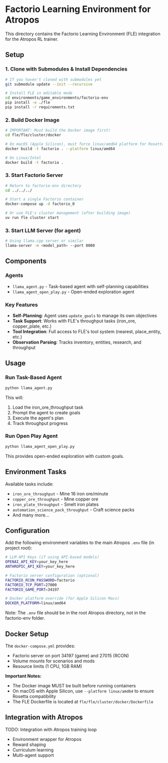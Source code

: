 # Factorio Learning Environment for Atropos

This directory contains the Factorio Learning Environment (FLE) integration for the Atropos RL trainer.

## Setup

### 1. Clone with Submodules & Install Dependencies
```bash
# If you haven't cloned with submodules yet
git submodule update --init --recursive

# Install FLE in editable mode
cd environments/game_environments/factorio-env
pip install -e ./fle
pip install -r requirements.txt
```

### 2. Build Docker Image
```bash
# IMPORTANT: Must build the Docker image first!
cd fle/fle/cluster/docker

# On macOS (Apple Silicon), must force linux/amd64 platform for Rosetta
docker build -t factorio . --platform linux/amd64

# On Linux/Intel
docker build -t factorio .
```

### 3. Start Factorio Server
```bash
# Return to factorio-env directory
cd ../../../

# Start a single Factorio container
docker-compose up -d factorio_0

# Or use FLE's cluster management (after building image)
uv run fle cluster start
```

### 3. Start LLM Server (for agent)
```bash
# Using llama.cpp server or similar
llama-server -m <model_path> --port 8080
```

## Components

### Agents
- `llama_agent.py` - Task-based agent with self-planning capabilities
- `llama_agent_open_play.py` - Open-ended exploration agent

### Key Features
- **Self-Planning**: Agent uses `update_goals` to manage its own objectives
- **Task Support**: Works with FLE's throughput tasks (iron_ore, copper_plate, etc.)
- **Tool Integration**: Full access to FLE's tool system (nearest, place_entity, etc.)
- **Observation Parsing**: Tracks inventory, entities, research, and throughput

## Usage

### Run Task-Based Agent
```bash
python llama_agent.py
```
This will:
1. Load the iron_ore_throughput task
2. Prompt the agent to create goals
3. Execute the agent's plan
4. Track throughput progress

### Run Open Play Agent
```bash
python llama_agent_open_play.py
```
This provides open-ended exploration with custom goals.

## Environment Tasks

Available tasks include:
- `iron_ore_throughput` - Mine 16 iron ore/minute
- `copper_ore_throughput` - Mine copper ore
- `iron_plate_throughput` - Smelt iron plates
- `automation_science_pack_throughput` - Craft science packs
- And many more...

## Configuration

Add the following environment variables to the main Atropos `.env` file (in project root):
```bash
# LLM API Keys (if using API-based models)
OPENAI_API_KEY=your_key_here
ANTHROPIC_API_KEY=your_key_here

# Factorio server configuration (optional)
FACTORIO_RCON_PASSWORD=factorio
FACTORIO_TCP_PORT=27000
FACTORIO_GAME_PORT=34197

# Docker platform override (for Apple Silicon Macs)
DOCKER_PLATFORM=linux/amd64
```

Note: The `.env` file should be in the root Atropos directory, not in the factorio-env folder.

## Docker Setup

The `docker-compose.yml` provides:
- Factorio server on port 34197 (game) and 27015 (RCON)
- Volume mounts for scenarios and mods
- Resource limits (1 CPU, 1GB RAM)

**Important Notes:**
- The Docker image MUST be built before running containers
- On macOS with Apple Silicon, use `--platform linux/amd64` to ensure Rosetta compatibility
- The FLE Dockerfile is located at `fle/fle/cluster/docker/Dockerfile`

## Integration with Atropos

TODO: Integration with Atropos training loop
- Environment wrapper for Atropos
- Reward shaping
- Curriculum learning
- Multi-agent support
